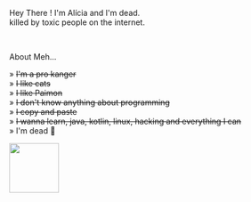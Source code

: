 

Hey There ! I'm Alícia and I'm dead.<br /> 
killed by toxic people on the internet.

<br /> 

About Meh... <br /> 
  
» <strike> I'm a pro kanger </strike> <br /> 
» <strike> I like cats </strike> <br /> 
» <strike> I like Paimon </strike> <br /> 
» <strike> I don't know anything about programming </strike> <br /> 
» <strike> I copy and paste </strike> <br /> 
» <strike> I wanna learn, java, kotlin, linux, hacking and everything I can </strike> <br /> 
» I'm dead 🙂




<a><img src="https://media3.giphy.com/media/11lxCeKo6cHkJy/giphy.gif" width=89></a>




